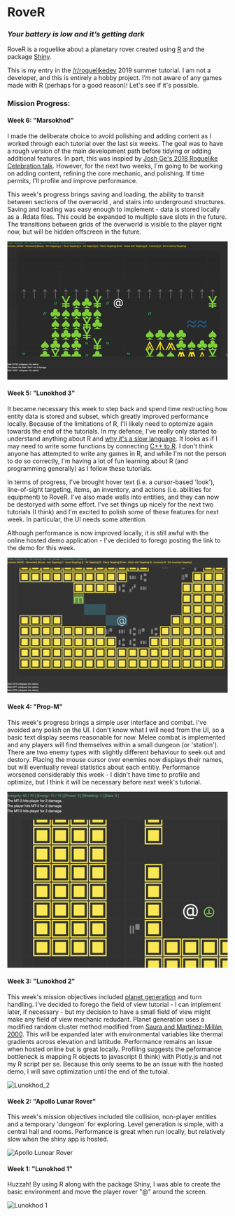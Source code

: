 # RoveR

### <i> Your battery is low and it’s getting dark </i>

RoveR is a roguelike about a planetary rover created using [R](https://en.wikipedia.org/wiki/R_(programming_language)) and the package [Shiny](https://shiny.rstudio.com/). 

This is my entry in the [/r/roguelikedev](https://www.reddit.com/r/roguelikedev/) 2019 summer tutorial. I am not a developer, and this is entirely a hobby project. I’m not aware of any games made with R (perhaps for a good reason)! Let's see if it's possible.

### Mission Progress: 

#### Week 6: "Marsokhod"

I made the deliberate choice to avoid polishing and adding content as I worked through each tutorial over the last six weeks. The goal was to have a rough version of the main development path before tidying or adding additional features. In part, this was inspied by [Josh Ge's 2018 Roguelike Celebration talk](https://www.youtube.com/watch?v=jviNpRGuCIU). However, for the next two weeks, I'm going to be working on adding content, refining the core mechanic, and polishing. If time permits, I'll profile and improve performance.

This week's progress brings saving and loading, the ability to transit between sections of the overworld , and stairs into underground structures. Saving and loading was easy enough to implement - data is stored locally as a .Rdata files. This could be expanded to multiple save slots in the future. The transitions between grids of the overworld is visible to the player right now, but will be hidden offscreen in the future.

![Lunokhod 3](/preview/marsokhod.gif)

#### Week 5: "Lunokhod 3"

It became necessary this week to step back and spend time restructing how entity data is stored and subset, which greatly improved performance locally. Because of the limitations of R, I'll likely need to optomize again towards the end of the tutorials. In my defence, I've really only started to understand anything about R and [why it's a slow language](http://adv-r.had.co.nz/Performance.html). It looks as if I may need to write some functions by connecting [C++ to R](http://adv-r.had.co.nz/Rcpp.html#rcpp). I don't think anyone has attempted to write any games in R, and while I'm not the person to do so correctly, I'm having a lot of fun learning about R (and programming generally) as I follow these tutorials. 

In terms of progress, I've brought hover text (i.e. a cursor-based 'look'), line-of-sight targeting, items, an inventory, and actions (i.e. abilities for equipment) to RoveR. I've also made walls into entities, and they can now be destoryed with some effort. I've set things up nicely for the next two tutorials (I think) and I'm excited to polish some of these features for next week. In particular, the UI needs some attention.

Although performance is now improved locally, it is still awful with the online hosted demo application - I've decided to forego posting the link to the demo for this week.

![Lunokhod 3](/preview/lunokhod_3.png)

#### Week 4: "Prop-M"

This week's progress brings a simple user interface and combat. I've avoided any polish on the UI. I don't know what I will need from the UI, so a basic text display seems reasonable for now. Melee combat is implemented and any players will find themselves within a small dungeon (or 'station'). There are two enemy types with slightly different behaviour to seek out and destory. Placing the mouse cursor over enemies now displays their names, but will eventually reveal statistics about each entitiy. Performance worsened considerably this week - I didn't have time to profile and optimize, but I think it will be necessary before next week's tutorial. 

![Prop-M](/preview/prop-M.png)

#### Week 3: "Lunokhod 2"

This week's mission objectives included [planet generation](preview/lunokohd_2_map.png) and turn handling. I've decided to forego the field of view tutorial - I can implement later, if necessary - but my decision to have a small field of view might make any field of view mechanic redudant. Planet generation uses a modified random cluster method modified from [Saura and Martínez-Millán, 2000](https://link.springer.com/article/10.1023/A:1008107902848). This will be expanded later with environmental variables like thermal gradients across elevation and lattitude. Performance remains an issue when hosted online but is great locally. Profiling suggests the peformance bottleneck is mapping R objects to javascript (I think) with Plotly.js and not my R script per se. Because this only seems to be an issue with the hosted demo, I will save optimization until the end of the tutoial.

![Lunokhod_2](/preview/lunokhod_2.gif)

#### Week 2: "Apollo Lunar Rover"

This week's mission objectives included tile collision, non-player entities and a temporary 'dungeon' for exploring. Level generation is simple, with a central hall and rooms. Performance is great when run locally, but relatively slow when the shiny app is hosted.

![Apollo Lunear Rover](/preview/apollo_lunar_rover.gif)

#### Week 1: "Lunokhod 1"

Huzzah! By using R along with the package Shiny, I was able to create the basic environment and move the player rover "@" around the screen. 

![Lunokhod 1](/preview/lunokhod_1.gif)
